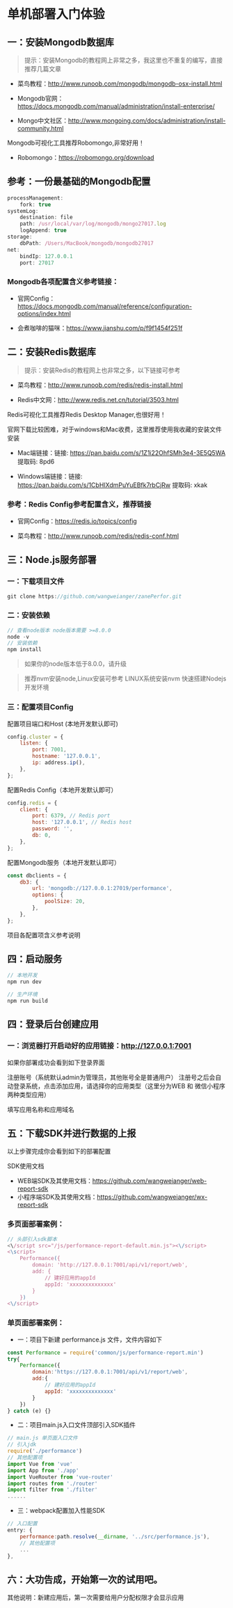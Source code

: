 # 单机部署入门体验

## 一：安装Mongodb数据库

> 提示：安装Mongodb的教程网上非常之多，我这里也不重复的编写，直接推荐几篇文章

- 菜鸟教程：http://www.runoob.com/mongodb/mongodb-osx-install.html

- Mongodb官网：https://docs.mongodb.com/manual/administration/install-enterprise/

- Mongo中文社区：http://www.mongoing.com/docs/administration/install-community.html

Mongodb可视化工具推荐Robomongo,非常好用！

- Robomongo：https://robomongo.org/download

## 参考：一份最基础的Mongodb配置
```js
processManagement:
	fork: true
systemLog:
	destination: file
	path: /usr/local/var/log/mongodb/mongo27017.log
	logAppend: true
storage:
	dbPath: /Users/MacBook/mongodb/mongodb27017
net:
	bindIp: 127.0.0.1
	port: 27017
```

### Mongodb各项配置含义参考链接：

- 官网Config：https://docs.mongodb.com/manual/reference/configuration-options/index.html

- 会煮咖啡的猫咪：https://www.jianshu.com/p/f9f1454f251f


## 二：安装Redis数据库

> 提示：安装Redis的教程网上也非常之多，以下链接可参考

- 菜鸟教程：http://www.runoob.com/redis/redis-install.html

- Redis中文网：http://www.redis.net.cn/tutorial/3503.html

Redis可视化工具推荐Redis Desktop Manager,也很好用！

官网下载比较困难，对于windows和Mac收费，这里推荐使用我收藏的安装文件安装

- Mac端链接：链接: https://pan.baidu.com/s/1Z1i22OhfSMh3e4-3E5Q5WA 提取码: 8pd6

- Windows端链接：链接: https://pan.baidu.com/s/1CbHIXdmPuYuEBfk7rbCjRw 提取码: xkak

### 参考：Redis Config参考配置含义，推荐链接

- 官网Config：https://redis.io/topics/config

- 菜鸟教程：http://www.runoob.com/redis/redis-conf.html

## 三：Node.js服务部署

### 一：下载项目文件

```js
git clone https://github.com/wangweianger/zanePerfor.git
```

### 二：安装依赖

```js
// 查看node版本 node版本需要 >=8.0.0	
node -v
// 安装依赖
npm install
```

> 如果你的node版本低于8.0.0，请升级

> 推荐nvm安装node,Linux安装可参考 LINUX系统安装nvm 快速搭建Nodejs开发环境

### 三：配置项目Config

配置项目端口和Host (本地开发默认即可)

```js
config.cluster = {
	listen: {
		port: 7001,
		hostname: '127.0.0.1',
		ip: address.ip(),
	},
};
```

配置Redis Config（本地开发默认即可）

```js
config.redis = {
	client: {
		port: 6379, // Redis port
		host: '127.0.0.1', // Redis host
		password: '',
		db: 0,
	},
};
```

配置Mongodb服务（本地开发默认即可）

```js
const dbclients = {
	db3: {
		url: 'mongodb://127.0.0.1:27019/performance',
		options: {
			poolSize: 20,
		},
	},
};
```
项目各配置项含义参考说明

## 四：启动服务

```js
// 本地开发
npm run dev

// 生产环境
npm run build
```

## 四：登录后台创建应用

### 一：浏览器打开启动好的应用链接：http://127.0.0.1:7001
如果你部署成功会看到如下登录界面

注册账号（系统默认admin为管理员，其他账号全是普通用户）
注册号之后会自动登录系统，点击添加应用，请选择你的应用类型（这里分为WEB 和 微信小程序两种类型应用）

填写应用名称和应用域名

## 五：下载SDK并进行数据的上报

以上步骤完成你会看到如下的部署配置

SDK使用文档
- WEB端SDK及其使用文档：https://github.com/wangweianger/web-report-sdk
- 小程序端SDK及其使用文档：https://github.com/wangweianger/wx-report-sdk

### 多页面部署案例：
```js
// 头部引入sdk脚本
<\/script src="/js/performance-report-default.min.js"><\/script>
<\script>
	Performance({
		domain: 'http://127.0.0.1:7001/api/v1/report/web',
		add: {
			// 建好应用的appId
			appId: 'xxxxxxxxxxxxxx'
		}
	})
<\/script>
```

### 单页面部署案例：

- 一：项目下新建 performance.js 文件，文件内容如下

```js
const Performance = require('common/js/performance-report.min')
try{
	Performance({
		domain:'https://127.0.0.1:7001/api/v1/report/web',
		add:{
			// 建好应用的appId
			appId: 'xxxxxxxxxxxxxx'
		}
	})
} catch (e) {}
```

- 二：项目main.js入口文件顶部引入SDK插件

```js
// main.js 单页面入口文件
// 引入jdk
require('./performance')
// 其他配置项
import Vue from 'vue'
import App from './app'
import VueRouter from 'vue-router'
import routes from './router'
import filter from './filter'
......
```

- 三：webpack配置加入性能SDK

```js
// 入口配置
entry: {
	performance:path.resolve(__dirname, '../src/performance.js'),
	// 其他配置项
	...
},
```

## 六：大功告成，开始第一次的试用吧。
其他说明：新建应用后，第一次需要给用户分配权限才会显示应用
